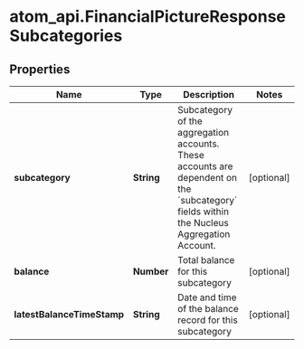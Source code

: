 # atom_api.FinancialPictureResponseSubcategories

## Properties
Name | Type | Description | Notes
------------ | ------------- | ------------- | -------------
**subcategory** | **String** | Subcategory of the aggregation accounts. These accounts are dependent on the &#x60;subcategory&#x60; fields within the Nucleus Aggregation Account. | [optional] 
**balance** | **Number** | Total balance for this subcategory | [optional] 
**latestBalanceTimeStamp** | **String** | Date and time of the balance record for this subcategory | [optional] 


